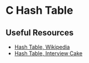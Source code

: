 # C Hash Table

## Useful Resources
* [Hash Table, Wikipedia](https://en.wikipedia.org/wiki/Hash_table)
* [Hash Table, Interview Cake](https://www.interviewcake.com/concept/java/hash-map)

